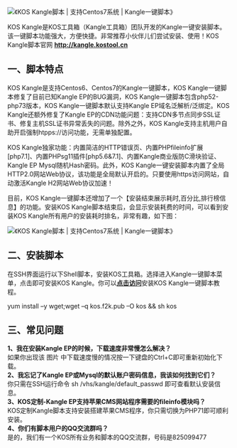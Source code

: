 <p><img layer-src="https://www.leapteam.cn/wp-content/uploads/2020/04/20200420151119.png.jpg" src="https://www.leapteam.cn/wp-content/uploads/2020/04/20200420151119.png.jpg" alt="《KOS Kangle脚本 | 支持Centos7系统 | Kangle一键脚本》" title="KOS Kangle脚本 | 支持Centos7系统 | Kangle一键脚本插图" /></p>
<p>KOS Kangle是KOS工具箱（Kangle工具箱）团队开发的Kangle一键安装脚本。该一键脚本功能强大，方便快捷。非常推荐小伙伴儿们尝试安装、使用！KOS Kangle脚本官网 <a title="" href="http://kangle.kostool.cn/" target="_blank" rel="noopener noreferrer" data-original-title="" rel="nofollow" ><strong>http://kangle.kostool.cn</strong></a></p>
<h2>一、脚本特点</h2>
<p>KOS Kangle是支持Centos6、Centos7的Kangle一键脚本，KOS Kangle一键脚本修复了目前已知Kangle EP的BUG漏洞，KOS Kangle一键脚本包含php52-php73版本，KOS Kangle一键脚本默认支持Kangle EP域名泛解析/泛绑定。KOS Kangle还额外修复了Kangle EP的CDN功能问题：支持CDN多节点同步SSL证书、修复主机SSL证书异常丢失的问题。除外之外，KOS Kangle支持主机用户自助开启强制htpps://访问功能，无需单独配置。</p>
<p>KOS Kangle独家功能：内置简洁的HTTP错误页、内置PHPfileinfo扩展[php7.1]、内置PHPsg11插件[php5.6&amp;7.1]、内置Kangle商业版防C滑块验证、Kangle EP Mysql随机Hash密码。此外，KOS Kangle一键安装脚本内置了全局HTTP2.0网站Web协议，该功能是全局默认开启的。只要使用https访问网站，自动激活Kangle H2网站Web协议加速！</p>
<p>目前，KOS Kangle一键脚本还增加了一个【安装结束展示耗时,百分比,排行榜信息】的功能。安装KOS Kangle脚本结束后，会显示安装耗费的时间，可以看到安装KOS Kangle所有用户的安装耗时排名，非常有趣，如下图：</p>
<p><img layer-src="https://www.leapteam.cn/wp-content/uploads/2020/04/20200420145750.png" src="https://www.leapteam.cn/wp-content/uploads/2020/04/20200420145750.png" alt="《KOS Kangle脚本 | 支持Centos7系统 | Kangle一键脚本》" title="KOS Kangle脚本 | 支持Centos7系统 | Kangle一键脚本插图1" /></p>
<h2>二、安装脚本</h2>
<p>在SSH界面运行以下Shell脚本，安装KOS工具箱。选择进入Kangle一键脚本菜单，点击即可安装KOS Kangle。你可以<strong><a title="" href="https://bbs.kostool.cn/thread-146.htm" target="_blank" rel="noopener noreferrer" data-original-title="" rel="nofollow" >点击访问</a></strong>安装KOS Kangle一键脚本教程。</p>
<div class="alert alert-info"><span class="pln">yum install </span><span class="pun">&#8211;</span><span class="pln">y wget</span><span class="pun">;</span><span class="pln">wget </span><span class="pun">&#8211;</span><span class="pln">q kos</span><span class="pun">.</span><span class="pln">f2k</span><span class="pun">.</span><span class="pln">pub </span><span class="pun">&#8211;</span><span class="pln">O kos </span><span class="pun">&amp;&amp;</span><span class="pln"> sh kos</span></div>
<h2>三、常见问题</h2>
<p><strong>1、我在安装Kangle EP的时候，下载速度非常慢怎么解决？</strong><br />
如果你出现该 图片 中下载速度慢的情况按一下键盘的Ctrl+C即可重新初始化下载。<br />
<strong>2、我忘记了Kangle EP或Mysql的默认账户密码信息，我该如何找到它们？</strong><br />
你只需在SSH运行命令 sh /vhs/kangle/default_passwd 即可查看默认安装信息。<br />
<strong>3、KOS定制-Kangle EP支持苹果CMS网站程序需要的fileinfo模块吗？</strong><br />
KOS定制Kangle脚本支持安装搭建苹果CMS程序，你只需切换为PHP71即可顺利安装。<br />
<strong>4、你们有脚本用户的QQ交流群吗？</strong><br />
是的，我们有一个KOS所有业务和脚本的QQ交流群，号码是825099477</p>
